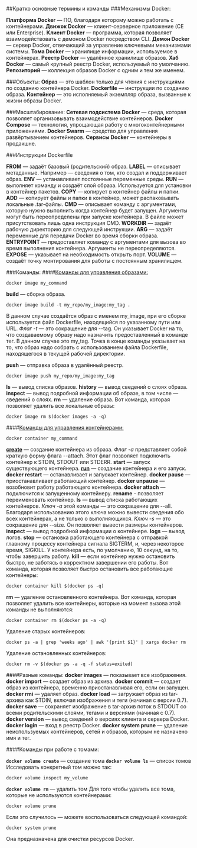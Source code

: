 ##Кратко основные термины и команды
###Механизмы Docker:

**Платформа Docker** — ПО, благодаря которому можно работать с контейнерами.
**Движок Docker** — клиент-серверное приложение (CE или Enterprise).
**Клиент Docker** — программа, которая позволяет взаимодействовать с демоном Docker посредством CLI.
**Демон Docker** — сервер Docker, отвечающий за управление ключевыми механизмами системы.
**Тома Docker** — хранилище информации, используемое в контейнерах.
**Реестр Docker** — удалённое хранилище образов.
**Хаб Docker** — самый крупный реестр Docker, используемый по умолчанию.
**Репозиторий** — коллекция образов Docker с одним и тем же именем.

###Объекты:
**Образ** — это шаблон только для чтения с инструкциями по созданию контейнера Docker.
**Dockerfile** — инструкции по созданию образа.
**Контейнер** — это исполняемый экземпляр образа, вызванные к жизни образы Docker.


###Масштабирование:
**Сетевая подсистема Docker** — среда, которая позволяет организовывать взаимодействие контейнеров.
**Docker Compose** — технология, упрощающая работу с многоконтейнерными приложениями.
**Docker Swarm** — средство для управления развёртыванием контейнеров.
**Сервисы Docker** — контейнеры в продакшне.

###Инструкции Dockerfile

**FROM** — задаёт базовый (родительский) образ.
**LABEL** — описывает метаданные. Например — сведения о том, кто создал и поддерживает образ.
**ENV** — устанавливает постоянные переменные среды.
**RUN** — выполняет команду и создаёт слой образа. Используется для установки в контейнер пакетов.
**COPY** — копирует в контейнер файлы и папки.
**ADD** — копирует файлы и папки в контейнер, может распаковывать локальные .tar-файлы.
**CMD** — описывает команду с аргументами, которую нужно выполнить когда контейнер будет запущен. Аргументы могут быть переопределены при запуске контейнера. В файле может присутствовать лишь одна инструкция CMD.
**WORKDIR** — задаёт рабочую директорию для следующей инструкции.
**ARG** — задаёт переменные для передачи Docker во время сборки образа.
**ENTRYPOINT** — предоставляет команду с аргументами для вызова во время выполнения контейнера. Аргументы не переопределяются.
**EXPOSE** — указывает на необходимость открыть порт.
**VOLUME** — создаёт точку монтирования для работы с постоянным хранилищем.

###Команды:
####[Команды для управления образами:](https://docs.docker.com/engine/reference/commandline/image/)
```
docker image my_command
```
**build** — сборка образа. 
```
docker image build -t my_repo/my_image:my_tag .
```
В данном случае создаётся образ с именем my_image, при его сборке используется файл Dockerfile, находящийся по указанному пути или URL. *Флаг -t* — это сокращение для --tag. Он указывает Docker на то, что создаваемому образу надо назначить предоставленный в команде тег. В данном случае это my_tag. Точка в конце команды указывает на то, что образ надо собрать с использованием файла Dockerfile, находящегося в текущей рабочей директории.

**push** — отправка образа в удалённый реестр.
```
docker image push my_repo/my_image:my_tag
```

**ls** — вывод списка образов.
**history** — вывод сведений о слоях образа.
**inspect** — вывод подробной информации об образе, в том числе — сведений о слоях.
**rm** — удаление образа.
Вот команда, которая позволяет удалить все локальные образы:
```
docker image rm $(docker images -a -q) 
```

####[Команды для управления контейнерами:](https://docs.docker.com/engine/reference/commandline/container/)
```
docker container my_command
```
**[create](https://docs.docker.com/engine/reference/commandline/container_create/)** — создание контейнера из образа. *Флаг -a* представляет собой краткую форму флага --attach. Этот флаг позволяет подключить контейнер к STDIN, STDOUT или STDERR.
**start** — запуск существующего контейнера.
**[run](https://docs.docker.com/engine/reference/commandline/container_run/)** — создание контейнера и его запуск. 
**docker restart** — останавливает и запускает контейнер.
**docker pause** — приостанавливает работающий контейнер.
**docker unpause** — возобновит работу работающего контейнера.
**docker attach** — подключится к запущенному контейнеру.
**rename** - позволяет переименовать контейнер.
**ls** — вывод списка работающих контейнеров. *Ключ -a* этой команды — это сокращение для --all. Благодаря использованию этого ключа можно вывести сведения обо всех контейнерах, а не только о выполняющихся. *Ключ -s* — это сокращение для --size. Он позволяет вывести размеры контейнеров.
**inspect** — вывод подробной информации о контейнере.
**logs** — вывод логов.
**stop** — остановка работающего контейнера с отправкой главному процессу контейнера сигнала SIGTERM, и, через некоторое время, SIGKILL. У контейнера есть, по умолчанию, 10 секунд, на то, чтобы завершить работу.
**kill** — если контейнер нужно остановить быстро, не заботясь о корректном завершении его работы.
Вот команда, которая позволяет быстро остановить все работающие контейнеры:
```
docker container kill $(docker ps -q) 
```
**rm** — удаление остановленного контейнера.
Вот команда, которая позволяет удалить все контейнеры, которые на момент вызова этой команды не выполняются:
```
docker container rm $(docker ps -a -q)
```

Удаление старых контейнеров:
```
docker ps -a | grep 'weeks ago' | awk '{print $1}' | xargs docker rm
```

Удаление остановленных контейнеров:
```
docker rm -v $(docker ps -a -q -f status=exited)
```



####Разные команды:
**docker images** — показывает все изображения.
**docker import** — создает образ из архива.
**docker commit** — создает образ из контейнера, временно приостанавливая его, если он запущен.
**docker rmi** — удаляет образ.
**docker load** — загружает образ из tar-архива как STDIN, включая изображения и теги (начиная с версии 0.7).
**docker save** — сохраняет изображение в tar-архив поток в STDOUT со всеми родительскими слоями, тегами и версиями (начиная с 0.7).
**docker version** — вывод сведений о версиях клиента и сервера Docker.
**docker login** — вход в реестр Docker.
**docker system prune** — удаление неиспользуемых контейнеров, сетей и образов, которым не назначено имя и тег.

####Команды при работе с томами:

**```docker volume create```** — создание тома
**```docker volume ls```** — список томов
Исследовать конкретный том можно так:
```
docker volume inspect my_volume
```

**```docker volume rm```** — удалить том
Для того чтобы удалить все тома, которые не используются контейнерами:
```
docker volume prune 
```
Если это случилось — можете воспользоваться следующей командой:
```
docker system prune
```
Она предназначена для очистки ресурсов Docker.